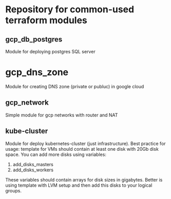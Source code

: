# Repository for common-used terraform modules
## gcp_db_postgres
Module for deploying postgres SQL server

# gcp_dns_zone
Module for creating DNS zone (private or publuc) in google cloud

## gcp_network
Simple module for gcp networks with router and NAT

## kube-cluster
Module for deploy kubernetes-cluster (just infrastructure).
Best practice for usage: template for VMs should contain at least one disk with 20Gb disk space.
You can add more disks using variables:
1. add_disks_masters
1. add_disks_workers

These variables should contain arrays for disk sizes in gigabytes. Better is using template with LVM setup and then add this disks to your logical groups.
